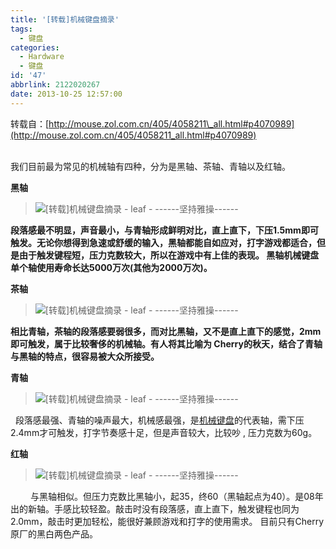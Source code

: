 ```yaml
---
title: '[转载]机械键盘摘录'
tags:
  - 键盘
categories:
  - Hardware
  - 键盘
id: '47'
abbrlink: 2122020267
date: 2013-10-25 12:57:00
---
```


转载自：[http://mouse.zol.com.cn/405/4058211\_all.html#p4070989](http://mouse.zol.com.cn/405/4058211_all.html#p4070989)

[  
](http://mouse.zol.com.cn/405/4058211_all.html#p4070989)我们目前最为常见的机械轴有四种，分为是黑轴、茶轴、青轴以及红轴。

  

**黑轴**

> ![[转载]机械键盘摘录 - leaf - ------坚持雅操------](http://img1.ph.126.net/EZ5mwwJxkQCFqdW1BOWE8A==/1476617727924211858.jpg "[转载]机械键盘摘录 - leaf - ------坚持雅操------")

 **段落感最不明显，声音最小，与青轴形成鲜明对比，直上直下，下压1.5mm即可触发。无论你想得到急速或舒缓的输入，黑轴都能自如应对，打字游戏都适合，但是由于触发键程短，压力克数较大，所以在游戏中有上佳的表现。 黑轴机械键盘单个轴使用寿命长达5000万次(其他为2000万次)。**

**茶轴**

> ![[转载]机械键盘摘录 - leaf - ------坚持雅操------](http://img1.ph.126.net/H006rUsyhZvW4GEFlM8Lww==/6597828429681505504.jpg "[转载]机械键盘摘录 - leaf - ------坚持雅操------")

 **相比青轴，茶轴的段落感要弱很多，而对比黑轴，又不是直上直下的感觉，2mm即可触发，属于比较奢侈的机械轴。有人将其比喻为 Cherry的秋天，结合了青轴与黑轴的特点，很容易被大众所接受。**

**青轴**

> ![[转载]机械键盘摘录 - leaf - ------坚持雅操------](http://img2.ph.126.net/t53MPjhVrQCenNCu0uXFbQ==/3889702703264896031.jpg "[转载]机械键盘摘录 - leaf - ------坚持雅操------")

  段落感最强、青轴的噪声最大，机械感最强，是[机械键盘](http://detail.zol.com.cn/keyboard/p11947/)的代表轴，需下压2.4mm才可触发，打字节奏感十足，但是声音较大，比较吵 , 压力克数为60g。

  

**红轴**

> ![[转载]机械键盘摘录 - leaf - ------坚持雅操------](http://img0.ph.126.net/keZgjL8FyU63cqbkSGREnw==/6598106606123228022.jpg "[转载]机械键盘摘录 - leaf - ------坚持雅操------")

 　　与黑轴相似。但压力克数比黑轴小，起35，终60（黑轴起点为40）。是08年出的新轴。手感比较轻盈。敲击时没有段落感，直上直下，触发键程也同为2.0mm，敲击时更加轻松，能很好兼顾游戏和打字的使用需求。 目前只有Cherry原厂的黑白两色产品。